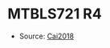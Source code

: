 <a name="material" />

# MTBLS721 R4
<script type="application/ld+json">
  {
    "@context": "https://schema.org/",
    "@type": "ChemicalSubstance",
    "http://purl.org/dc/terms/conformsTo":
      {
        "@type": "CreativeWork",
        "@id": "https://bioschemas.org/profiles/ChemicalSubstance/0.4-RELEASE/"
      },
    "@id": "https://egonw.github.io/nanowiki/nanowiki484.html#material",
    "name": "MTBLS721 R4",
    "sameAs": "http://127.0.0.1/mediawiki/index.php/Special:URIResolver/MTBLS721_R4"
  }
</script>


* Source: [Cai2018](http://127.0.0.1/mediawiki/index.php/Special:URIResolver/Cai2018)

